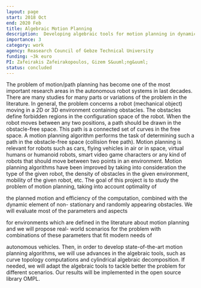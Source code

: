 ```yaml
---
layout: page
start: 2018 Oct  
end: 2020 Feb
title: Algebraic Motion Planning 
description:  Developing algebraic tools for motion planning in dynamic environments
importance: 3
category: work
agency: Reasearch Council of Gebze Technical University
funding: ~3k euro
PI: Zafeirakis Zafeirakopoulos, Gizem S&uuml;ng&uuml;
status: concluded
---
```


The problem of motion/path planning has become one of the most important research areas in the
autonomous robot systems in last decades. There are many studies for many parts or variations of
the problem in the literature.
In general, the problem concerns a robot (mechanical object) moving in a 2D or 3D environment
containing obstacles. The obstacles define forbidden regions in the configuration space of the robot.
When the robot moves between any two positions, a path should be drawn in the obstacle-free space.
This path is a connected set of curves in the free space. A motion planning algorithm performs the
task of determining such a path in the obstacle-free space (collision free path).
Motion planning is relevant for robots such as cars, flying vehicles in air or in space, virtual humans
or humanoid robots, smart video game characters or any kind of robots that should move between
two points in an environment. Motion planning algorithms have been improved by taking into
consideration the type of the given robot, the density of obstacles in the given environment, mobility
of the given robot, etc.
The goal of this project is to study the problem of motion planning, taking into account optimality of

the planned motion and efficiency of the computation, combined with the dynamic element of non-
stationary and randomly appearing obstacles. We will evaluate most of the parameters and aspects

for environments which are defined in the literature about motion planning and we will propose real-
world scenarios for the problem with combinations of these parameters that fit modern needs of

autonomous vehicles. Then, in order to develop state-of-the-art motion planning algorithms, we will
use advances in the algebraic tools, such as curve topology computations and cylindrical algebraic
decomposition. If needed, we will adapt the algebraic tools to tackle better the problem for different
scenarios. Our results will be implemented in the open source library OMPL.